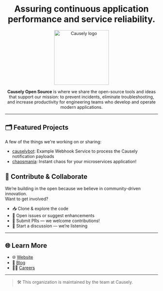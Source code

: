 <h1 align="center">
    Assuring continuous application performance and service reliability. 
</h1>

<p align="center">
  <a href="https://causely.ai/">
    <img src="https://www.causely.ai/images/causely-logo.svg" alt="Causely logo" height="180">
  </a>
</p>

<p align="center">
    <strong>Causely Open Source</strong> is where we share the open-source tools and ideas that support our mission: to prevent incidents, eliminate troubleshooting, and increase productivity for engineering teams who develop and operate modern applications.
</p>

---

## 🗂️ Featured Projects

A few of the things we're working on or sharing:

- [causelybot](https://github.com/causely-oss/causelybot): Example Webhook Service to process the Causely notification payloads
- [chaosmania](https://github.com/causely-oss/chaosmania): Instant chaos for your microservices application!

## 🤝 Contribute & Collaborate

We’re building in the open because we believe in community-driven innovation.  
Want to get involved?

- 📥 Clone & explore the code
- 🐞 Open issues or suggest enhancements
- 🔁 Submit PRs — we welcome contributions!
- 💬 Start a discussion — we’re listening

---

## 🌐 Learn More

- 🌐 [Website](https://www.causely.ai)
- 📝 [Blog](https://www.causely.ai/blog)
- 🧑‍💼 [Careers](https://www.causely.ai/careers)

---

> 🛠️ This organization is maintained by the team at Causely.
